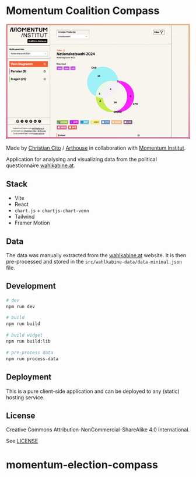 # Momentum Coalition Compass

![Screen video auf application](public/preview.gif)

Made by [Christian Cito](https://chrcit.com) / [Arthouse](https://madebyarthouse.com) in collaboration with [Momentum Institut](https://momentum-institut.at).

Application for analysing and visualizing data from the political questionnaire [wahlkabine.at](https://wahlkabine.at).

## Stack

- Vite
- React
- `chart.js` + `chartjs-chart-venn`
- Tailwind
- Framer Motion

## Data

The data was manually extracted from the [wahlkabine.at](https://wahlkabine.at) website.
It is then pre-processed and stored in the `src/wahlkabine-data/data-minimal.json` file.

## Development

```bash
# dev
npm run dev
```

```bash
# build
npm run build
```

```bash
# build widget
npm run build:lib
```

```bash
# pre-process data
npm run process-data
```

## Deployment

This is a pure client-side application and can be deployed to any (static) hosting service.

## License

Creative Commons Attribution-NonCommercial-ShareAlike 4.0 International.

See [LICENSE](./LICENSE.md)
# momentum-election-compass
